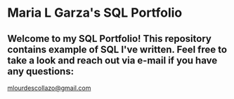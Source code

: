 #  Maria L Garza's SQL Portfolio
## Welcome to my SQL Portfolio! This repository contains example of SQL I've written. Feel free to take a look and reach out via e-mail if you have any questions: 
mlourdescollazo@gmail.com
